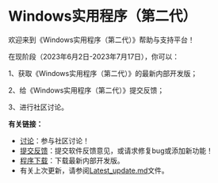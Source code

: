 # Windows实用程序（第二代）
欢迎来到《Windows实用程序（第二代）》帮助与支持平台！

在现阶段（2023年6月2日-2023年7月17日），你可以：

1、获取《Windows实用程序（第二代）》的最新内部开发版；

2、给《Windows实用程序（第二代）》提交反馈；

3、进行社区讨论。

**有关链接：**
- [讨论](https://github.com/TyphoonCorporation/Windows-Useful-Tool-Second-Edition/discussions)：参与社区讨论！
- [提交反馈](https://github.com/TyphoonCorporation/Windows-Useful-Tool-Second-Edition/issues)：提交软件反馈意见，或请求修复bug或添加新功能！
- [程序下载](https://windows-useful-tools-development-center.fandom.com/zh/wiki/%E4%B8%8B%E8%BD%BD%E9%A1%B5)：下载最新内部开发版。
- 有关上次更新，请参阅[Latest_update.md](https://github.com/TyphoonCorporation/Windows-Useful-Tool-Second-Edition/blob/main/Latest_update.md)文件。
